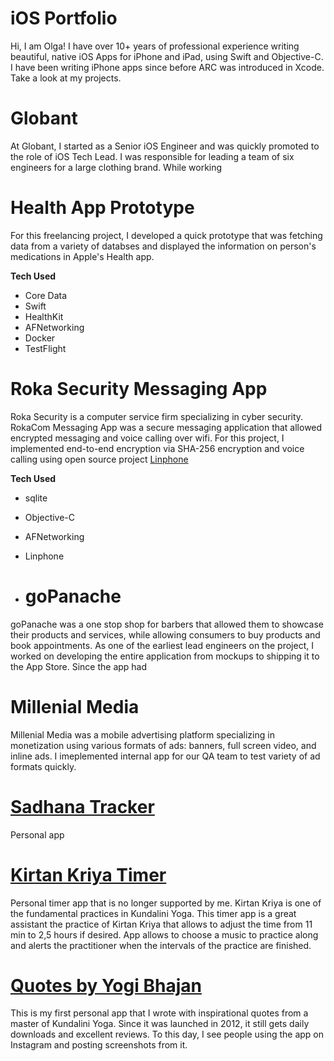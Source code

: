 # iOS Portfolio
Hi, I am Olga! I have over 10+ years of professional experience writing beautiful, native iOS Apps for iPhone and iPad, using Swift and Objective-C. I have been writing iPhone apps since before ARC was introduced in Xcode. Take a look at my projects.

# Globant
At Globant, I started as a Senior iOS Engineer and was quickly promoted to the role of iOS Tech Lead. I was responsible for leading a team of six engineers for a large clothing brand. While working

# Health App Prototype
For this freelancing project, I developed a quick prototype that was fetching data from a variety of databses and displayed the information on person's medications in Apple's Health app. 

**Tech Used**
- Core Data
- Swift
- HealthKit
- AFNetworking
- Docker
- TestFlight

# Roka Security Messaging App
Roka Security is a computer service firm specializing in cyber security. RokaCom Messaging App was a secure messaging application that allowed encrypted messaging and voice calling over wifi. For this project, I implemented end-to-end encryption via SHA-256 encryption and voice calling using open source project [Linphone](https://www.linphone.org/)

**Tech Used**
- sqlite
- Objective-C
- AFNetworking
- Linphone

- # goPanache
goPanache was a one stop shop for barbers that allowed them to showcase their products and services, while allowing consumers to buy products and book appointments. As one of the earliest lead engineers on the project, I worked on developing the entire application from mockups to shipping it to the App Store. Since the app had 

# Millenial Media
Millenial Media was a mobile advertising platform specializing in monetization using various formats of ads: banners, full screen video, and inline ads. I imeplemented internal app for our QA team to test variety of ad formats quickly. 

# [Sadhana Tracker](https://apps.apple.com/us/app/sadhana-tracker/id898291229)
Personal app

# [Kirtan Kriya Timer](https://apps.apple.com/us/app/kirtan-kriya-timer/id702713305)
Personal timer app that is no longer supported by me. Kirtan Kriya is one of the fundamental practices in Kundalini Yoga. This timer app is a great assistant the practice of Kirtan Kriya that allows to adjust the time from 11 min to 2,5 hours if desired. App allows to choose a music to practice along and alerts the practitioner when the intervals of the practice are finished.

# [Quotes by Yogi Bhajan](https://apps.apple.com/us/app/quotes-by-yogi-bhajan/id557492358)
This is my first personal app that I wrote with inspirational quotes from a master of Kundalini Yoga. Since it was launched in 2012, it still gets daily downloads and excellent reviews. To this day, I see people using the app on Instagram and posting screenshots from it.


